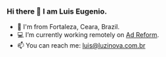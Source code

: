 ### Hi there 👋 I am Luis Eugenio.

<!--
**luiseugenio/luiseugenio** is a ✨ _special_ ✨ repository because its `README.md` (this file) appears on your GitHub profile.

Here are some ideas to get you started:

- 🌱 I’m currently learning ...
- 👯 I’m looking to collaborate on ...
- 🤔 I’m looking for help with ...
- 💬 Ask me about ...
- 😄 Pronouns: ...
- ⚡ Fun fact: ...
-->
- 📌 I'm from Fortaleza, Ceara, Brazil.
- 💻 I’m currently working remotely on [Ad Reform](https://github.com/adreform).
- 📫 You can reach me: luis@luzinova.com.br

